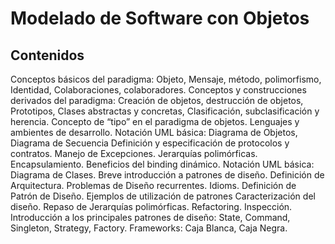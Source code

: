 # Modelado de Software con Objetos

## Contenidos

Conceptos básicos del paradigma: Objeto, Mensaje, método, polimorfismo, Identidad, Colaboraciones, colaboradores. Conceptos y construcciones derivados del paradigma: Creación de objetos, destrucción de objetos, Prototipos, Clases abstractas y concretas, Clasificación, subclasificación y herencia. Concepto de “tipo” en el paradigma de objetos. Lenguajes y ambientes de desarrollo. Notación UML básica: Diagrama de Objetos, Diagrama de Secuencia Definición y especificación de protocolos y contratos. Manejo de Excepciones. Jerarquías polimórficas. Encapsulamiento. Beneficios del binding dinámico. Notación UML básica: Diagrama de Clases. Breve introducción a patrones de diseño. Definición de Arquitectura. Problemas de Diseño recurrentes. Idioms. Definición de Patrón de Diseño. Ejemplos de utilización de patrones Caracterización del diseño. Repaso de Jerarquías polimórficas. Refactoring. Inspección. Introducción a los principales patrones de diseño: State, Command, Singleton, Strategy, Factory. Frameworks: Caja Blanca, Caja Negra.